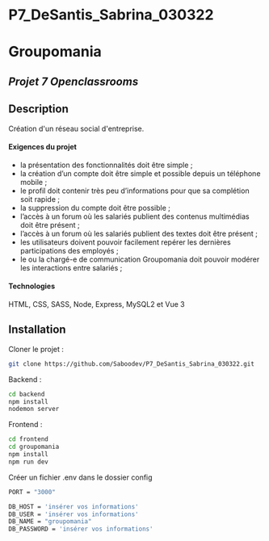 # P7_DeSantis_Sabrina_030322

# Groupomania
## _Projet 7 Openclassrooms_

## Description
Création d'un réseau social d'entreprise. 
#### Exigences du projet 
- la présentation des fonctionnalités doit être simple ;
- la création d’un compte doit être simple et possible depuis un téléphone mobile ;
- le profil doit contenir très peu d’informations pour que sa complétion soit rapide ;
- la suppression du compte doit être possible ;
- l’accès à un forum où les salariés publient des contenus multimédias doit être présent ;
- l’accès à un forum où les salariés publient des textes doit être présent ;
- les utilisateurs doivent pouvoir facilement repérer les dernières participations des employés ;
- le ou la chargé-e de communication Groupomania doit pouvoir modérer les interactions entre
salariés ;

#### Technologies
HTML, CSS, SASS, Node, Express, MySQL2 et Vue 3

## Installation
Cloner le projet :
```sh
git clone https://github.com/Saboodev/P7_DeSantis_Sabrina_030322.git
```

Backend :
```sh
cd backend
npm install
nodemon server
```

Frontend :
```sh
cd frontend
cd groupomania
npm install
npm run dev
```

Créer un fichier .env dans le dossier config 

```sh
PORT = "3000"

DB_HOST = 'insérer vos informations'
DB_USER = 'insérer vos informations'
DB_NAME = "groupomania"
DB_PASSWORD = 'insérer vos informations'
```


